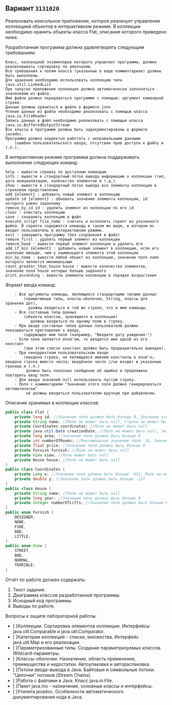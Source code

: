 ## Вариант `3131020`

Реализовать консольное приложение, которое реализует управление коллекцией объектов в интерактивном режиме. В коллекции необходимо хранить объекты класса Flat, описание которого приведено ниже.

Разработанная программа должна удовлетворять следующим требованиям:
```
Класс, коллекцией экземпляров которого управляет программа, должен реализовывать сортировку по умолчанию.
Все требования к полям класса (указанные в виде комментариев) должны быть выполнены.
Для хранения необходимо использовать коллекцию типа java.util.LinkedList
При запуске приложения коллекция должна автоматически заполняться значениями из файла.
Имя файла должно передаваться программе с помощью: аргумент командной строки.
Данные должны храниться в файле в формате json
Чтение данных из файла необходимо реализовать с помощью класса java.io.FileReader
Запись данных в файл необходимо реализовать с помощью класса java.io.BufferedOutputStream
Все классы в программе должны быть задокументированы в формате javadoc.
Программа должна корректно работать с неправильными данными
    (ошибки пользовательского ввода, отсутсвие прав доступа к файлу и т.п.).
```
В интерактивном режиме программа должна поддерживать выполнение следующих команд:
```
help : вывести справку по доступным командам
info : вывести в стандартный поток вывода информацию о коллекции (тип, дата инициализации, количество элементов и т.д.)
show : вывести в стандартный поток вывода все элементы коллекции в строковом представлении
add {element} : добавить новый элемент в коллекцию
update id {element} : обновить значение элемента коллекции, id которого равен заданному
remove_by_id id : удалить элемент из коллекции по его id
clear : очистить коллекцию
save : сохранить коллекцию в файл
execute_script file_name : считать и исполнить скрипт из указанного файла. В скрипте содержатся команды в таком же виде, в котором их вводит пользователь в интерактивном режиме.
exit : завершить программу (без сохранения в файл)
remove_first : удалить первый элемент из коллекции
remove_head : вывести первый элемент коллекции и удалить его
add_if_min {element} : добавить новый элемент в коллекцию, если его значение меньше, чем у наименьшего элемента этой коллекции
min_by_name : вывести любой объект из коллекции, значение поля name которого является минимальным
count_greater_than_house house : вывести количество элементов, значение поля house которых больше заданного
print_ascending : вывести элементы коллекции в порядке возрастания
```
Формат ввода команд:
```
    - Все аргументы команды, являющиеся стандартными типами данных
        (примитивные типы, классы-оболочки, String, классы для хранения дат),
          должны вводиться в той же строке, что и имя команды.
    - Все составные типы данных
        (объекты классов, хранящиеся в коллекции)
           должны вводиться по одному полю в строку.
    - При вводе составных типов данных пользователю должно показываться приглашение к вводу,
        содержащее имя поля (например, "Введите дату рождения:")
    - Если поле является enum'ом, то вводится имя одной из его констант
        (при этом список констант должен быть предварительно выведен).
    - При некорректном пользовательском вводе
        (введена строка, не являющаяся именем константы в enum'е; введена строка вместо числа; введённое число //не входит в указанные границы и т.п.)     
         должно быть показано сообщение об ошибке и предложено повторить ввод поля.
    - Для ввода значений null использовать пустую строку.
    - Поля с комментарием "Значение этого поля должно генерироваться автоматически"
         не должны вводиться пользователем вручную при добавлении.
```
Описание хранимых в коллекции классов:
```java
public class Flat {
    private long id; //Значение поля должно быть больше 0, Значение этого поля должно быть уникальным, Значение этого поля должно генерироваться автоматически
    private String name; //Поле не может быть null, Строка не может быть пустой
    private Coordinates coordinates; //Поле не может быть null
    private java.util.Date creationDate; //Поле не может быть null, Значение этого поля должно генерироваться автоматически
    private long area; //Значение поля должно быть больше 0
    private int numberOfRooms; //Максимальное значение поля: 16, Значение поля должно быть больше 0
    private float price; //Значение поля должно быть больше 0
    private Furnish furnish; //Поле не может быть null
    private View view; //Поле может быть null
    private House house; //Поле не может быть null
}
public class Coordinates {
    private Long x; //Значение поля должно быть больше -912, Поле не может быть null
    private double y; //Значение поля должно быть больше -127
}
public class House {
    private String name; //Поле не может быть null
    private long year; //Значение поля должно быть больше 0
    private Integer numberOfLifts; //Значение поля должно быть больше 0
}
public enum Furnish {
    DESIGNER,
    NONE,
    FINE,
    BAD,
    LITTLE;
}
public enum View {
    STREET,
    BAD,
    NORMAL,
    TERRIBLE;
}
```
Отчёт по работе должен содержать:

1. Текст задания.
2. Диаграмма классов разработанной программы.
3. Исходный код программы.
4. Выводы по работе.
 
Вопросы к защите лабораторной работы:

- [ ]Коллекции. Сортировка элементов коллекции. Интерфейсы java.util.Comparable и java.util.Comparator.
- [ ]Категории коллекций - списки, множества. Интерфейс java.util.Map и его реализации.
- [ ]Параметризованные типы. Создание параметризуемых классов. Wildcard-параметры.
- [ ]Классы-оболочки. Назначение, область применения, преимущества и недостатки. Автоупаковка и автораспаковка.
- [ ]Потоки ввода-вывода в Java. Байтовые и символьные потоки. "Цепочки" потоков (Stream Chains).
- [ ]Работа с файлами в Java. Класс java.io.File.
- [ ]Пакет java.nio - назначение, основные классы и интерфейсы.
- [ ]Утилита javadoc. Особенности автоматического документирования кода в Java.
